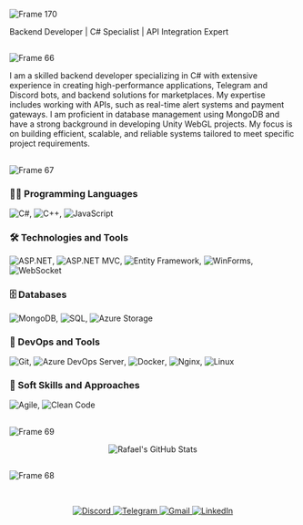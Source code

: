 ![Frame 170](https://github.com/user-attachments/assets/db8c7f05-8e97-4baa-9237-f21723ff171c)

Backend Developer | C# Specialist | API Integration Expert

## 

![Frame 66](https://github.com/user-attachments/assets/85c2aa52-73d8-4d26-8a85-d2693c7158f1)

I am a skilled backend developer specializing in C# with extensive experience in creating high-performance applications, Telegram and Discord bots, and backend solutions for marketplaces. My expertise includes working with APIs, such as real-time alert systems and payment gateways. I am proficient in database management using MongoDB and have a strong background in developing Unity WebGL projects. My focus is on building efficient, scalable, and reliable systems tailored to meet specific project requirements.

## 

![Frame 67](https://github.com/user-attachments/assets/b0ed95c8-7e09-46f2-a9b3-a29b5a075667)

### 👨‍💻 Programming Languages
![C#](https://img.shields.io/badge/-C%23-239120?logo=c-sharp&logoColor=white&style=flat), ![C++](https://img.shields.io/badge/-C++-00599C?logo=cplusplus&logoColor=white&style=flat), ![JavaScript](https://img.shields.io/badge/-JavaScript-F7DF1E?logo=javascript&logoColor=black&style=flat)

### 🛠️ Technologies and Tools
![ASP.NET](https://img.shields.io/badge/-ASP.NET-512BD4?logo=dotnet&logoColor=white&style=flat), ![ASP.NET MVC](https://img.shields.io/badge/-ASP.NET%20MVC-512BD4?logo=dotnet&logoColor=white&style=flat), ![Entity Framework](https://img.shields.io/badge/-Entity%20Framework-512BD4?logo=dotnet&logoColor=white&style=flat), ![WinForms](https://img.shields.io/badge/-WinForms-0078D6?logo=windows&logoColor=white&style=flat), ![WebSocket](https://img.shields.io/badge/-WebSocket-FF6F00?logo=websocket&logoColor=white&style=flat)

### 🗄️ Databases
![MongoDB](https://img.shields.io/badge/-MongoDB-47A248?logo=mongodb&logoColor=white&style=flat), ![SQL](https://img.shields.io/badge/-SQL-4479A1?logo=postgresql&logoColor=white&style=flat), ![Azure Storage](https://img.shields.io/badge/-Azure%20Storage-0089D6?logo=microsoft-azure&logoColor=white&style=flat)

### 🚀 DevOps and Tools
![Git](https://img.shields.io/badge/-Git-F05032?logo=git&logoColor=white&style=flat), ![Azure DevOps Server](https://img.shields.io/badge/-Azure%20DevOps-0078D7?logo=azuredevops&logoColor=white&style=flat), ![Docker](https://img.shields.io/badge/-Docker-2496ED?logo=docker&logoColor=white&style=flat), ![Nginx](https://img.shields.io/badge/-Nginx-009639?logo=nginx&logoColor=white&style=flat), ![Linux](https://img.shields.io/badge/-Linux-FCC624?logo=linux&logoColor=black&style=flat)

### 🔧 Soft Skills and Approaches
![Agile](https://img.shields.io/badge/-Agile-333333?logo=agile&logoColor=white&style=flat), ![Clean Code](https://img.shields.io/badge/-Clean%20Code-008000?style=flat)

## 

![Frame 69](https://github.com/user-attachments/assets/d1312777-6e48-4649-abce-15bc4f61ea01)
<div align="center">
  <img src="https://github-readme-stats.vercel.app/api?username=rafael1209&show_icons=true&theme=white" alt="Rafael's GitHub Stats">
</div>

## 

![Frame 68](https://github.com/user-attachments/assets/98c32819-e003-41bc-9b3a-10c4775d0175)

<br>
<p align="center">
  <a href="https://discord.com/users/773259384095768657" target="_blank">
    <img src="https://img.shields.io/badge/Discord-5865F2?style=for-the-badge&logo=discord&logoColor=white" alt="Discord">
  </a>
  
  <a href="https://t.me/RafaelloChas" target="_blank">
    <img src="https://img.shields.io/badge/Telegram-2CA5E0?style=for-the-badge&logo=telegram&logoColor=white" alt="Telegram">
  </a>
  
  <a href="mailto:mr.chasmanrafael@gmail.com" target="_blank">
    <img src="https://img.shields.io/badge/Gmail-D14836?style=for-the-badge&logo=gmail&logoColor=white" alt="Gmail">
  </a>
  
  <a href="https://www.linkedin.com/in/chasman" target="_blank">
    <img src="https://img.shields.io/badge/LinkedIn-0077B5?style=for-the-badge&logo=linkedin&logoColor=white" alt="LinkedIn">
  </a>
</p>

<br>
